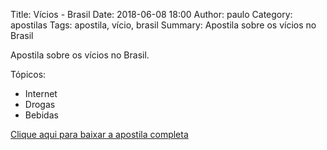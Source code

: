 Title: Vícios - Brasil
Date: 2018-06-08 18:00
Author: paulo
Category: apostilas
Tags: apostila, vício, brasil
Summary: Apostila sobre os vícios no Brasil

Apostila sobre os vícios no Brasil.

Tópicos:

- Internet
- Drogas
- Bebidas


[Clique aqui para baixar a apostila completa](https://www.dropbox.com/s/0ltt74cdwtgl2ik/V%C3%ADcios%20-%20Brasil.pdf?dl=1)